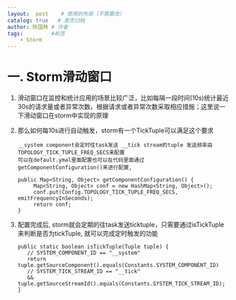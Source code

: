 ```yaml
---
layout:  post    # 使用的布局（不需要改）
catalog: true   # 是否归档
author: 陈国林 # 作者
tags:         #标签
    - Storm
---
```


# 一. Storm滑动窗口
1. 滑动窗口在监控和统计应用的场景比较广泛，比如每隔一段时间(10s)统计最近30s的请求量或者异常次数，根据请求或者异常次数采取相应措施；这里说一下滑动窗口在storm中实现的原理

2. 那么如何每10s进行自动触发，storm有一个TickTuple可以满足这个要求
   ```
   __system component会定时往task发送 __tick stream的tuple 发送频率由TOPOLOGY_TICK_TUPLE_FREQ_SECS来配置
   可以在default.ymal里面配置也可以在代码里面通过getComponentConfiguration()来进行配置,
 
   public Map<String, Object> getComponentConfiguration() {
        Map<String, Object> conf = new HashMap<String, Object>(); 
        conf.put(Config.TOPOLOGY_TICK_TUPLE_FREQ_SECS, emitFrequencyInSeconds); 
        return conf; 
   }
   ```

3. 配置完成后, storm就会定期的往task发送ticktuple，只需要通过isTickTuple来判断是否为tickTuple, 就可以完成定时触发的功能 
   ```
   public static boolean isTickTuple(Tuple tuple) {
      // SYSTEM_COMPONENT_ID == "__system" 
      return tuple.getSourceComponent().equals(Constants.SYSTEM_COMPONENT_ID)
      // SYSTEM_TICK_STREAM_ID == "__tick" 
      && tuple.getSourceStreamId().equals(Constants.SYSTEM_TICK_STREAM_ID);   
   } 
   ```
